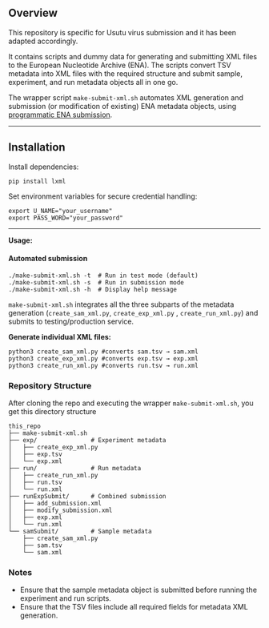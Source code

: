 ## Overview

This repository is specific for Usutu virus submission and it has been adapted accordingly.

It contains scripts and dummy data for generating and submitting XML files to the European Nucleotide Archive (ENA). The scripts convert TSV metadata into XML files with the required structure and submit sample, experiment, and run metadata objects all in one go.

The wrapper script `make-submit-xml.sh` automates XML generation and submission (or modification of existing) ENA metadata objects, using [programmatic ENA submission](https://ena-docs.readthedocs.io/en/latest/submit/reads/programmatic.html).

---

## Installation

Install dependencies:
```
pip install lxml
```


Set environment variables for secure credential handling:
```
export U_NAME="your_username"
export PASS_WORD="your_password"
```

---
**Usage:**

#### Automated submission

```
./make-submit-xml.sh -t  # Run in test mode (default)
./make-submit-xml.sh -s  # Run in submission mode
./make-submit-xml.sh -h  # Display help message
```

`make-submit-xml.sh` integrates all the three subparts of the metadata generation (`create_sam_xml.py`, `create_exp_xml.py` , `create_run_xml.py`) and submits to testing/production service.






**Generate individual XML files:**
```
python3 create_sam_xml.py #converts sam.tsv → sam.xml
python3 create_exp_xml.py #converts exp.tsv → exp.xml
python3 create_run_xml.py #converts run.tsv → run.xml
```

### Repository Structure

After cloning the repo and executing the wrapper `make-submit-xml.sh`, you get this directory structure

```
this_repo
├── make-submit-xml.sh
├── exp/               # Experiment metadata
│   ├── create_exp_xml.py
│   ├── exp.tsv
│   └── exp.xml
├── run/               # Run metadata
│   ├── create_run_xml.py
│   ├── run.tsv
│   └── run.xml
├── runExpSubmit/      # Combined submission
│   ├── add_submission.xml
│   ├── modify_submission.xml
│   ├── exp.xml
│   └── run.xml
└── samSubmit/         # Sample metadata
    ├── create_sam_xml.py
    ├── sam.tsv
    └── sam.xml
```


### Notes  

- Ensure that the sample metadata object is submitted before running the experiment and run scripts.
- Ensure that the TSV files include all required fields for metadata XML generation.
